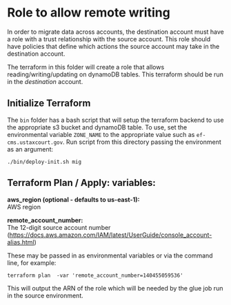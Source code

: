 # Role to allow remote writing

In order to migrate data across accounts, the destination account must have a role with a trust relationship with the source account. This role should have policies that define which actions the source account may take in the destination account.

The terraform in this folder will create a role that allows reading/writing/updating on dynamoDB tables. This terraform should be run in the *destination* account.

## Initialize Terraform

The `bin` folder has a bash script that will setup the terraform backend to use the appropriate s3 bucket and dynamoDB table. To use, set the environmental variable `ZONE_NAME` to the appropriate value such as `ef-cms.ustaxcourt.gov`. Run script from this directory passing the environment as an argument:

`./bin/deploy-init.sh mig`

## Terraform Plan / Apply:  variables:

**aws_region (optional - defaults to us-east-1):**  
AWS region

**remote_account_number:**  
The 12-digit source account number (https://docs.aws.amazon.com/IAM/latest/UserGuide/console_account-alias.html)

These may be passed in as environmental variables or via the command line, for example:

`terraform plan  -var 'remote_account_number=140455059536'`

This will output the ARN of the role which will be needed by the glue job run in the source environment.

